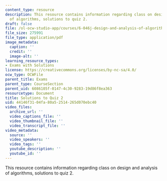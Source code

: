 ```yaml
---
content_type: resource
description: This resource contains information regarding class on design and analysis
  of algorithms, solutions to quiz 2.
draft: false
file: /ol-ocw-studio-app/courses/6-046j-design-and-analysis-of-algorithms-spring-2015/44146f3104fa80a52514265d070ebc40_MIT6_046JS15_quiz2sols.pdf
file_size: 275991
file_type: application/pdf
image_metadata:
  caption: ''
  credit: ''
  image-alt: ''
learning_resource_types:
- Exams with Solutions
license: https://creativecommons.org/licenses/by-nc-sa/4.0/
ocw_type: OCWFile
parent_title: Exams
parent_type: CourseSection
parent_uid: 6086105f-0147-4c30-9283-19d86f8ea363
resourcetype: Document
title: Solutions to Quiz 2
uid: 44146f31-04fa-80a5-2514-265d070ebc40
video_files:
  archive_url: ''
  video_captions_file: ''
  video_thumbnail_file: ''
  video_transcript_file: ''
video_metadata:
  source: ''
  video_speakers: ''
  video_tags: ''
  youtube_description: ''
  youtube_id: ''
---
```

This resource contains information regarding class on design and analysis of algorithms, solutions to quiz 2.
